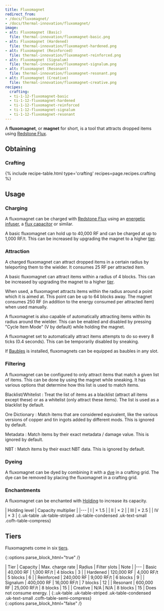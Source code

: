 ```yaml
---
title: Fluxomagnet
redirect_from:
- /docs/fluxomagnet/
- /docs/thermal-innovation/fluxomagnet/
image:
- alt: Fluxomagnet (Basic)
  file: thermal-innovation/fluxomagnet-basic.png
- alt: Fluxomagnet (Hardened)
  file: thermal-innovation/fluxomagnet-hardened.png
- alt: Fluxomagnet (Reinforced)
  file: thermal-innovation/fluxomagnet-reinforced.png
- alt: Fluxomagnet (Signalum)
  file: thermal-innovation/fluxomagnet-signalum.png
- alt: Fluxomagnet (Resonant)
  file: thermal-innovation/fluxomagnet-resonant.png
- alt: Fluxomagnet (Creative)
  file: thermal-innovation/fluxomagnet-creative.png
recipes:
  crafting:
  - ti-1-12-fluxomagnet-basic
  - ti-1-12-fluxomagnet-hardened
  - ti-1-12-fluxomagnet-reinforced
  - ti-1-12-fluxomagnet-signalum
  - ti-1-12-fluxomagnet-resonant
---
```


A **fluxomagnet**, or **magnet** for short, is a tool that attracts dropped
items using [Redstone Flux](/docs/redstone-flux/).


Obtaining
---------

### Crafting
{% include recipe-table.html type='crafting' recipes=page.recipes.crafting %}


Usage
-----

### Charging
A fluxomagnet can be charged with [Redstone Flux](/docs/redstone-flux/) using an
[energetic infuser](../../thermal-expansion/energetic-infuser/), a [flux
capacitor](../../thermal-expansion/flux-capacitor/) or similar.

A basic fluxomagnet can hold up to 40,000 RF and can be charged at up to 1,000
RF/t. This can be increased by upgrading the magnet to a higher [tier](#tiers).

### Attraction
A charged fluxomagnet can attract dropped items in a certain radius by
teleporting them to the wielder. It consumes 25 RF per attracted item.

A basic fluxomagnet can attract items within a radius of 4 blocks. This can be
increased by upgrading the magnet to a higher [tier](#tiers).

When used, a fluxomagnet attracts items within the radius around a point which
it is aimed at. This point can be up to 64 blocks away. The magnet consumes 250
RF (in addition to the energy consumed per attracted item) when used manually.

A fluxomagnet is also capable of automatically attracting items within its
radius around the wielder. This can be enabled and disabled by pressing "Cycle
Item Mode" (V by default) while holding the magnet.

A fluxomagnet set to automatically attract items attempts to do so every 8 ticks
(0.4 seconds). This can be temporarily disabled by sneaking.

If [Baubles](https://www.curseforge.com/minecraft/mc-mods/baubles) is installed,
fluxomagnets can be equipped as baubles in any slot.

### Filtering
A fluxomagnet can be configured to only attract items that match a given list of
items. This can be done by using the magnet while sneaking. It has various
options that determine how this list is used to match items.

Blacklist/Whitelist
: Treat the list of items as a blacklist (attract all items except these) or as
a whitelist (only attract these items). The list is used as a blacklist by
default.

Ore Dictionary
: Match items that are considered equivalent, like the various versions of
copper and tin ingots added by different mods. This is ignored by default.

Metadata
: Match items by their exact metadata / damage value. This is ignored by
default.

NBT
: Match items by their exact NBT data. This is ignored by default.

### Dyeing
A fluxomagnet can be dyed by combining it with a
[dye](https://minecraft.wiki/w/Dye) in a crafting grid. The dye can be
removed by placing the fluxomagnet in a crafting grid.

### Enchantments
A fluxomagnet can be enchanted with [Holding](../../cofh-core/holding/) to increase its
capacity.

| Holding level | Capacity multiplier |
|---
| I | × 1.5 |
| II | × 2 |
| III | × 2.5 |
| IV | × 3 |
{:.uk-table .uk-table-striped .uk-table-condensed .uk-text-small .cofh-table-compress}


Tiers
-----

Fluxomagnets come in six [tiers](../../thermal-foundation/tiers/).

{::options parse_block_html="true" /}
<div class="uk-overflow-container">
| Tier | Capacity | Max. charge rate | Radius | Filter slots | Note |
|---
| Basic | 40,000 RF | 1,000 RF/t | 4 blocks | 3 |
| Hardened | 120,000 RF | 4,000 RF/t | 5 blocks | 6 |
| Reinforced | 240,000 RF | 9,000 RF/t | 6 blocks | 9 |
| Signalum | 400,000 RF | 16,000 RF/t | 7 blocks | 12 |
| Resonant | 600,000 RF | 25,000 RF/t | 8 blocks | 15 |
| Creative | N/A | N/A | 8 blocks | 15 | Does not consume energy. |
{:.uk-table .uk-table-striped .uk-table-condensed .uk-text-small .cofh-table-semi-compress}
</div>
{::options parse_block_html="false" /}
